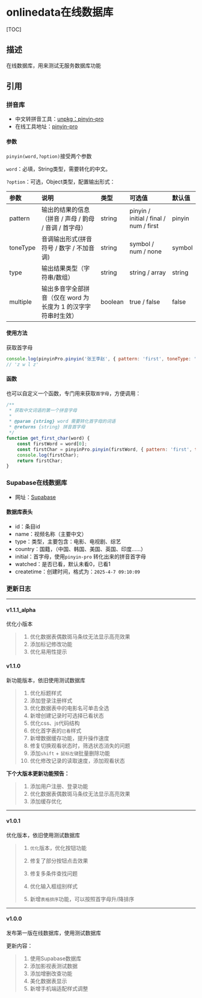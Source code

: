 # onlinedata在线数据库

[TOC]



## 描述

在线数据库，用来测试无服务数据库功能



## 引用

### 拼音库

- 中文转拼音工具：[unpkg：pinyin-pro](https://unpkg.com/pinyin-pro@3)
- 在线工具地址：[pinyin-pro](https://pinyin-pro.cn/)

#### 参数

`pinyin(word,?option)`接受两个参数

`word`：必填，String类型，需要转化的中文。

`?option`：可选，Object类型，配置输出形式：

| 参数     | 说明                                                         | 类型    | 可选值                                 | 默认值 |
| :------- | :----------------------------------------------------------- | :------ | :------------------------------------- | :----- |
| pattern  | 输出的结果的信息（拼音 / 声母 / 韵母 / 音调 / 首字母）       | string  | pinyin / initial / final / num / first | pinyin |
| toneType | 音调输出形式(拼音符号 / 数字 / 不加音调)                     | string  | symbol / num / none                    | symbol |
| type     | 输出结果类型（字符串/数组）                                  | string  | string / array                         | string |
| multiple | 输出多音字全部拼音（仅在 word 为长度为 1 的汉字字符串时生效） | boolean | true / false                           | false  |

#### 使用方法

获取首字母

```js
console.log(pinyinPro.pinyin('张王李赵', { pattern: 'first', toneType: 'none', type: 'string' }));
// 'z w l z'
```

#### 函数

也可以自定义一个函数，专门用来获取`首字母`，方便调用：

```js
/**
 * 获取中文词语的第一个拼音字母
 *
 * @param {string} word 需要转化首字母的词语
 * @returns {string} 拼音首字母
 */
function get_first_char(word) {
    const firstWord = word[0];
    const firstChar = pinyinPro.pinyin(firstWord, { pattern: 'first', toneType: 'none', type: 'string' });
    console.log(firstChar);
    return firstChar;
}
```





### Supabase在线数据库

- 网址：[Supabase](https://supabase.com/)

#### 数据库表头

- id：条目id
- name：视频名称（主要中文）
- type：类型，主要包含：电影、电视剧、综艺
- country：国籍，（中国、韩国、美国、英国、印度……）
- initial：首字母，使用`pinyin-pro` 转化出来的拼音首字母
- watched：是否已看，默认未看0，已看1
- createtime：创建时间，格式为：`2025-4-7 09:10:09`



### 更新日志

---

#### v1.1.1_alpha

优化小版本

> 1. 优化数据表偶数斑马条纹无法显示高亮效果
> 2. 添加标记修改功能
> 3. 优化易用性提示

#### v1.1.0

新功能版本，依旧使用测试数据库

> 1. 优化标题样式
> 2. 添加登录注册样式
> 3. 优化数据表中的电影名可单击全选
> 4. 新增创建记录时可选择已看状态
> 5. 优化css、js代码结构
> 6. 优化首字表的`已看`样式
> 7. 新增数据缓存功能，提升操作速度
> 8. 修复切换观看状态时，筛选状态消失的问题
> 9. 添加`shift` + `鼠标左键`批量删除功能
> 10. 优化修改记录的读取速度，添加观看状态

**下个大版本更新功能预告：**

> 1. 添加用户注册、登录功能
> 2. 优化数据表偶数斑马条纹无法显示高亮效果
> 3. 添加缓存优化



---

#### v1.0.1

优化版本，依旧使用测试数据库

> 1. `优化`版本，优化按钮功能
> 2. 修复了部分按钮点击效果
> 3. 修复多条件查找问题
>
> 2. 优化输入框组别样式
> 3. 新增`表格排序`功能，可以按照首字母升/降排序



---

#### v1.0.0

发布第一版在线数据库，使用测试数据库

更新内容：

> 1. 使用Supabase数据库
> 2. 添加影视表测试数据
> 3. 添加增删改查功能
> 4. 美化数据表显示
> 5. 新增手机端适配样式调整



